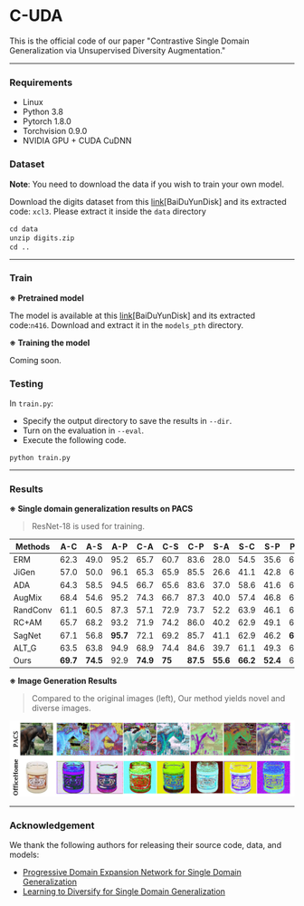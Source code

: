 # C-UDA

This is the official code of our paper "Contrastive Single Domain Generalization via Unsupervised Diversity Augmentation."

___

### Requirements

- Linux
- Python 3.8
- Pytorch 1.8.0
- Torchvision 0.9.0
- NVIDIA GPU + CUDA CuDNN

### Dataset

**Note**: You need to download the data if you wish to train your own model.

Download the digits dataset from this [link](https://pan.baidu.com/s/15XTZxbFY_JnTk_FZB4-1Jw )[BaiDuYunDisk] and its extracted code: `xcl3`. Please extract it inside the `data` directory

```shell
cd data
unzip digits.zip
cd ..
```

___

### Train

**※ Pretrained model**

The model is available at this [link](https://pan.baidu.com/s/11rfaR-MA1BLejnHaCpQUTQ)[BaiDuYunDisk] and its extracted code:`n416`. Download and extract it in the `models_pth` directory.

**※ Training the model**

Coming soon.

### Testing

In `train.py`:

- Specify the output directory to save the results in  `--dir`.
- Turn on the evaluation in `--eval`.
- Execute the following code.

```shell
python train.py
```

____

### Results

**※ Single domain generalization results on PACS**

> ResNet-18 is used for training.

| Methods  | A-C      | A-S      | A-P      | C-A      | C-S    | C-P      | S-A      | S-C      | S-P      | P-A      | P-C      | P-S      | Avg. |
| -------- | -------- | -------- | -------- | -------- | ------ | -------- | -------- | -------- | -------- | -------- | -------- | -------- | ---- |
| ERM      | 62.3     | 49.0     | 95.2     | 65.7     | 60.7   | 83.6     | 28.0     | 54.5     | 35.6     | 64.1     | 23.6     | 29.1     | 54.3 |
| JiGen    | 57.0     | 50.0     | 96.1     | 65.3     | 65.9   | 85.5     | 26.6     | 41.1     | 42.8     | 62.4     | 27.2     | 35.5     | 54.6 |
| ADA      | 64.3     | 58.5     | 94.5     | 66.7     | 65.6   | 83.6     | 37.0     | 58.6     | 41.6     | 65.3     | 32.7     | 35.9     | 58.7 |
| AugMix   | 68.4     | 54.6     | 95.2     | 74.3     | 66.7   | 87.3     | 40.0     | 57.4     | 46.8     | 67.3     | 26.8     | 41.4     | 59.6 |
| RandConv | 61.1     | 60.5     | 87.3     | 57.1     | 72.9   | 73.7     | 52.2     | 63.9     | 46.1     | 61.3     | 37.6     | 50.5     | 60.4 |
| RC+AM    | 65.7     | 68.2     | 93.2     | 71.9     | 74.2   | 86.0     | 40.2     | 62.9     | 49.1     | 68.5     | 43.5     | 53.3     | 64.7 |
| SagNet   | 67.1     | 56.8     | **95.7** | 72.1     | 69.2   | 85.7     | 41.1     | 62.9     | 46.2     | **69.8** | 35.1     | 40.7     | 61.9 |
| ALT_G    | 63.5     | 63.8     | 94.9     | 68.9     | 74.4   | 84.6     | 39.7     | 61.1     | 49.3     | 68.8     | 43.4     | 50.8     | 63.6 |
| Ours     | **69.7** | **74.5** | 92.9     | **74.9** | **75** | **87.5** | **55.6** | **66.2** | **52.4** | 68.0     | **51.1** | **70.7** | 69.9 |

**※  Image Generation Results**

>Compared to the original images (left),  Our method yields novel and diverse images.

![show](show.jpg)
___

### Acknowledgement

We thank the following authors for releasing their source code, data, and models:

- [Progressive Domain Expansion Network for Single Domain Generalization](https://arxiv.org/abs/2103.16050)
- [Learning to Diversify for Single Domain Generalization](https://arxiv.org/abs/2108.11726)

